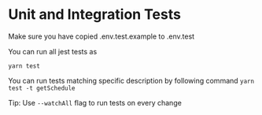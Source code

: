 # Unit and Integration Tests

Make sure you have copied .env.test.example to .env.test

You can run all jest tests as

`yarn test`

You can run tests matching specific description by following command
`yarn test -t getSchedule`

Tip: Use `--watchAll` flag to run tests on every change


